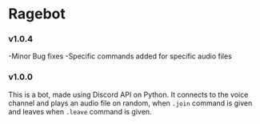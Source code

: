 # Ragebot

### v1.0.4
-Minor Bug fixes
-Specific commands added for specific audio files

### v1.0.0
This is a bot, made using Discord API on Python. It connects to the voice channel and plays an audio file on random, when `.join` command is given and leaves when `.leave` command is given.
